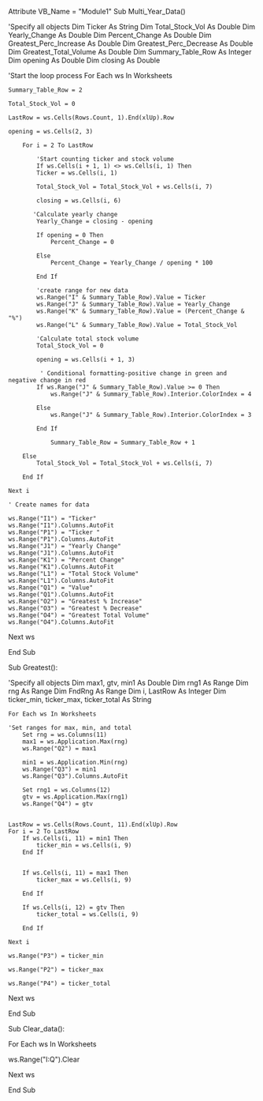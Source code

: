Attribute VB_Name = "Module1"
Sub Multi_Year_Data()

'Specify all objects
    Dim Ticker As String
    Dim Total_Stock_Vol As Double
    Dim Yearly_Change As Double
    Dim Percent_Change As Double
    Dim Greatest_Perc_Increase As Double
    Dim Greatest_Perc_Decrease As Double
    Dim Greatest_Total_Volume As Double
    Dim Summary_Table_Row As Integer
    Dim opening As Double
    Dim closing As Double

'Start the loop process
    For Each ws In Worksheets
    
    Summary_Table_Row = 2
    
    Total_Stock_Vol = 0

    LastRow = ws.Cells(Rows.Count, 1).End(xlUp).Row

    opening = ws.Cells(2, 3)
    
        For i = 2 To LastRow
        
            'Start counting ticker and stock volume
            If ws.Cells(i + 1, 1) <> ws.Cells(i, 1) Then
            Ticker = ws.Cells(i, 1)
            
            Total_Stock_Vol = Total_Stock_Vol + ws.Cells(i, 7)
        
            closing = ws.Cells(i, 6)
           
           'Calculate yearly change
            Yearly_Change = closing - opening
            
            If opening = 0 Then
                Percent_Change = 0
                
            Else
                Percent_Change = Yearly_Change / opening * 100
                
            End If
            
            'create range for new data
            ws.Range("I" & Summary_Table_Row).Value = Ticker
            ws.Range("J" & Summary_Table_Row).Value = Yearly_Change
            ws.Range("K" & Summary_Table_Row).Value = (Percent_Change & "%")
            ws.Range("L" & Summary_Table_Row).Value = Total_Stock_Vol
            
            'Calculate total stock volume
            Total_Stock_Vol = 0
       
            opening = ws.Cells(i + 1, 3)
            
             ' Conditional formatting-positive change in green and negative change in red
            If ws.Range("J" & Summary_Table_Row).Value >= 0 Then
                ws.Range("J" & Summary_Table_Row).Interior.ColorIndex = 4
            
            Else
                ws.Range("J" & Summary_Table_Row).Interior.ColorIndex = 3
            
            End If
            
                Summary_Table_Row = Summary_Table_Row + 1
                
        Else
            Total_Stock_Vol = Total_Stock_Vol + ws.Cells(i, 7)
        
        End If
        
    Next i
    
    ' Create names for data
    
    ws.Range("I1") = "Ticker"
    ws.Range("I1").Columns.AutoFit
    ws.Range("P1") = "Ticker "
    ws.Range("P1").Columns.AutoFit
    ws.Range("J1") = "Yearly Change"
    ws.Range("J1").Columns.AutoFit
    ws.Range("K1") = "Percent Change"
    ws.Range("K1").Columns.AutoFit
    ws.Range("L1") = "Total Stock Volume"
    ws.Range("L1").Columns.AutoFit
    ws.Range("Q1") = "Value"
    ws.Range("Q1").Columns.AutoFit
    ws.Range("O2") = "Greatest % Increase"
    ws.Range("O3") = "Greatest % Decrease"
    ws.Range("O4") = "Greatest Total Volume"
    ws.Range("O4").Columns.AutoFit
    
Next ws


End Sub

Sub Greatest():

'Specify all objects
    Dim max1, gtv, min1 As Double
    Dim rng1 As Range
    Dim rng As Range
    Dim FndRng As Range
    Dim i, LastRow As Integer
    Dim ticker_min, ticker_max, ticker_total As String


    For Each ws In Worksheets
    
    'Set ranges for max, min, and total
        Set rng = ws.Columns(11)
        max1 = ws.Application.Max(rng)
        ws.Range("Q2") = max1
        
        min1 = ws.Application.Min(rng)
        ws.Range("Q3") = min1
        ws.Range("Q3").Columns.AutoFit
        
        Set rng1 = ws.Columns(12)
        gtv = ws.Application.Max(rng1)
        ws.Range("Q4") = gtv
    
    
    LastRow = ws.Cells(Rows.Count, 11).End(xlUp).Row
    For i = 2 To LastRow
        If ws.Cells(i, 11) = min1 Then
            ticker_min = ws.Cells(i, 9)
        End If
        
    
        If ws.Cells(i, 11) = max1 Then
            ticker_max = ws.Cells(i, 9)
            
        End If
            
        If ws.Cells(i, 12) = gtv Then
            ticker_total = ws.Cells(i, 9)
            
        End If
            
    Next i
    
    ws.Range("P3") = ticker_min
    
    ws.Range("P2") = ticker_max
    
    ws.Range("P4") = ticker_total
    
Next ws

End Sub

Sub Clear_data():

For Each ws In Worksheets

ws.Range("I:Q").Clear

Next ws


End Sub